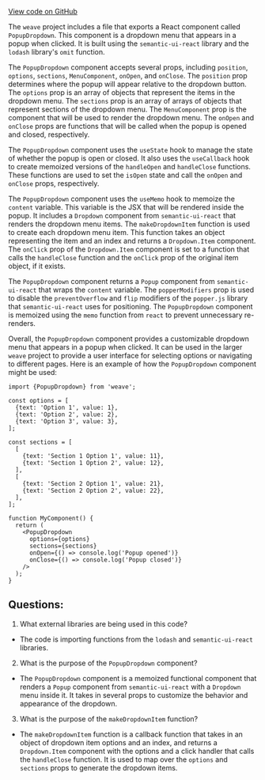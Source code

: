 [View code on GitHub](https://github.com/wandb/weave/weave-js/src/common/components/PopupDropdown.tsx)

The `weave` project includes a file that exports a React component called `PopupDropdown`. This component is a dropdown menu that appears in a popup when clicked. It is built using the `semantic-ui-react` library and the `lodash` library's `omit` function. 

The `PopupDropdown` component accepts several props, including `position`, `options`, `sections`, `MenuComponent`, `onOpen`, and `onClose`. The `position` prop determines where the popup will appear relative to the dropdown button. The `options` prop is an array of objects that represent the items in the dropdown menu. The `sections` prop is an array of arrays of objects that represent sections of the dropdown menu. The `MenuComponent` prop is the component that will be used to render the dropdown menu. The `onOpen` and `onClose` props are functions that will be called when the popup is opened and closed, respectively.

The `PopupDropdown` component uses the `useState` hook to manage the state of whether the popup is open or closed. It also uses the `useCallback` hook to create memoized versions of the `handleOpen` and `handleClose` functions. These functions are used to set the `isOpen` state and call the `onOpen` and `onClose` props, respectively.

The `PopupDropdown` component uses the `useMemo` hook to memoize the `content` variable. This variable is the JSX that will be rendered inside the popup. It includes a `Dropdown` component from `semantic-ui-react` that renders the dropdown menu items. The `makeDropdownItem` function is used to create each dropdown menu item. This function takes an object representing the item and an index and returns a `Dropdown.Item` component. The `onClick` prop of the `Dropdown.Item` component is set to a function that calls the `handleClose` function and the `onClick` prop of the original item object, if it exists.

The `PopupDropdown` component returns a `Popup` component from `semantic-ui-react` that wraps the `content` variable. The `popperModifiers` prop is used to disable the `preventOverflow` and `flip` modifiers of the `popper.js` library that `semantic-ui-react` uses for positioning. The `PopupDropdown` component is memoized using the `memo` function from `react` to prevent unnecessary re-renders.

Overall, the `PopupDropdown` component provides a customizable dropdown menu that appears in a popup when clicked. It can be used in the larger `weave` project to provide a user interface for selecting options or navigating to different pages. Here is an example of how the `PopupDropdown` component might be used:

```
import {PopupDropdown} from 'weave';

const options = [
  {text: 'Option 1', value: 1},
  {text: 'Option 2', value: 2},
  {text: 'Option 3', value: 3},
];

const sections = [
  [
    {text: 'Section 1 Option 1', value: 11},
    {text: 'Section 1 Option 2', value: 12},
  ],
  [
    {text: 'Section 2 Option 1', value: 21},
    {text: 'Section 2 Option 2', value: 22},
  ],
];

function MyComponent() {
  return (
    <PopupDropdown
      options={options}
      sections={sections}
      onOpen={() => console.log('Popup opened')}
      onClose={() => console.log('Popup closed')}
    />
  );
}
```
## Questions: 
 1. What external libraries are being used in this code?
- The code is importing functions from the `lodash` and `semantic-ui-react` libraries.

2. What is the purpose of the `PopupDropdown` component?
- The `PopupDropdown` component is a memoized functional component that renders a `Popup` component from `semantic-ui-react` with a `Dropdown` menu inside it. It takes in several props to customize the behavior and appearance of the dropdown.

3. What is the purpose of the `makeDropdownItem` function?
- The `makeDropdownItem` function is a callback function that takes in an object of dropdown item options and an index, and returns a `Dropdown.Item` component with the options and a click handler that calls the `handleClose` function. It is used to map over the `options` and `sections` props to generate the dropdown items.